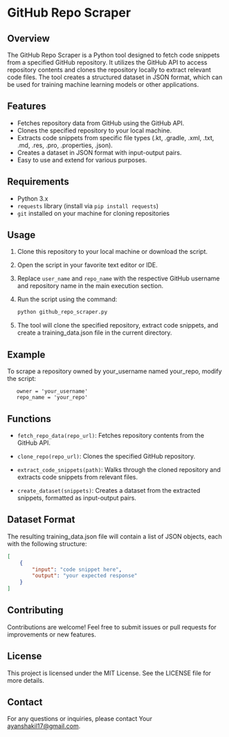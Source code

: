 # GitHub Repo Scraper

## Overview
The GitHub Repo Scraper is a Python tool designed to fetch code snippets from a specified GitHub repository. It utilizes the GitHub API to access repository contents and clones the repository locally to extract relevant code files. The tool creates a structured dataset in JSON format, which can be used for training machine learning models or other applications.

## Features
- Fetches repository data from GitHub using the GitHub API.
- Clones the specified repository to your local machine.
- Extracts code snippets from specific file types (.kt, .gradle, .xml, .txt, .md, .res, .pro, .properties, .json).
- Creates a dataset in JSON format with input-output pairs.
- Easy to use and extend for various purposes.

## Requirements
- Python 3.x
- `requests` library (install via `pip install requests`)
- `git` installed on your machine for cloning repositories

## Usage
1. Clone this repository to your local machine or download the script.
2. Open the script in your favorite text editor or IDE.
3. Replace `user_name` and `repo_name` with the respective GitHub username and repository name in the main execution section.
4. Run the script using the command:

   ```bash
   python github_repo_scraper.py
5. The tool will clone the specified repository, extract code snippets, and create a training_data.json file in the current directory.

## Example
To scrape a repository owned by your_username named your_repo, modify the script:
```pyhton
   owner = 'your_username'
   repo_name = 'your_repo'
   ```


## Functions
- `fetch_repo_data(repo_url)`: Fetches repository contents from the GitHub API.

- `clone_repo(repo_url)`: Clones the specified GitHub repository.

- `extract_code_snippets(path)`: Walks through the cloned repository and extracts code snippets from relevant files.

- `create_dataset(snippets)`: Creates a dataset from the extracted snippets, formatted as input-output pairs.


## Dataset Format
The resulting training_data.json file will contain a list of JSON objects, each with the following structure:
   ```json
   [
       {
           "input": "code snippet here",
           "output": "your expected response"
       }
   ]
```



## Contributing
Contributions are welcome! Feel free to submit issues or pull requests for improvements or new features.

## License
This project is licensed under the MIT License. See the LICENSE file for more details.

## Contact
For any questions or inquiries, please contact Your ayanshakil17@gmail.com.




